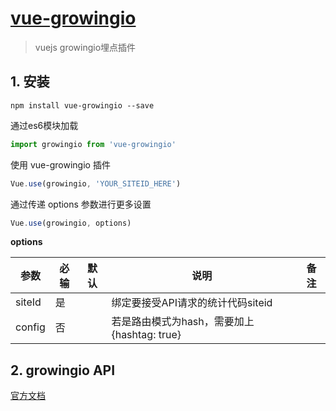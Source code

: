 # [vue-growingio](https://github.com/aocgame/vue-growingio)

> vuejs growingio埋点插件

## 1. 安装

```shell
npm install vue-growingio --save
```
通过es6模块加载
```javascript
import growingio from 'vue-growingio'
```
使用 vue-growingio 插件
```javascript
Vue.use(growingio, 'YOUR_SITEID_HERE')
```
通过传递 options 参数进行更多设置
```javascript
Vue.use(growingio, options)
```
**options**

| 参数 | 必输 | 默认 | 说明 | 备注 |
|-----|------|-----|-----|------|
| siteId | 是 | | 绑定要接受API请求的统计代码siteid| |
| config | 否 | | 若是路由模式为hash，需要加上 {hashtag: true}| |

## 2. growingio API

[官方文档](https://docs.growingio.com/)

